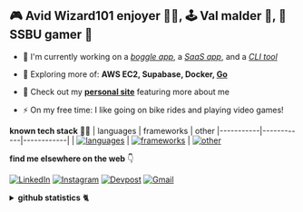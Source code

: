<h2>🎮 Avid Wizard101 enjoyer 🧙‍♂️, 🕹️ Val malder 😤, 🎯 SSBU gamer 🤪</h2>

- 🔭 I'm currently working on a [_boggle app_](https://github.com/andrearcaina/pyggle), a [_SaaS app_](https://github.com/andrearcaina/vivid), and a [_CLI tool_](https://github.com/andrearcaina/CoinWatch)
- 🌱 Exploring more of: **AWS EC2, Supabase, Docker, [Go](https://github.com/andrearcaina/blazingly-go)**

- 💬 Check out my [**personal site**](https://andrearcaina.vercel.app/) featuring more about me

- ⚡ On my free time: I like going on bike rides and playing video games!

**known tech stack** 🧑‍💻
| languages | frameworks | other
|-----------|------------|------------|
| [![languages](https://skillicons.dev/icons?i=python,javascript,typescript,java,rust,c&perline=3)](https://github.com/tandpfun/skill-icons) | [![frameworks](https://skillicons.dev/icons?i=flask,django,nextjs,expressjs,react,tailwind&perline=3)](https://github.com/tandpfun/skill-icons) | [![other](https://skillicons.dev/icons?i=mysql,postgresql,docker,git,neovim,bash,nodejs,bun&perline=4)](https://github.com/tandpfun/skill-icons)

**find me elsewhere on the web** 👇 

[![LinkedIn](https://skillicons.dev/icons?i=linkedin)](https://www.linkedin.com/in/andre-arcaina/) 
[![Instagram](https://skillicons.dev/icons?i=instagram)](https://instagram.com/azdrx) 
[![Devpost](https://skillicons.dev/icons?i=devto)](https://devpost.com/andrearcaina)
[![Gmail](https://skillicons.dev/icons?i=gmail)](mailto:dtandre331@gmail.com)

<details>
<summary>
<b>github statistics</b> 🐈
</summary>

![Visitors](https://komarev.com/ghpvc/?username=andrearcaina&label=Visitors&style=plastic)

| <img src="https://github-readme-stats.vercel.app/api/top-langs/?username=andrearcaina&layout=compact&theme=tokyonight&hide_border=true&exclude_repo=the-www-blog,clean-water-foundation&hide_progress=false&&langs_count=6" alt="andrearcaina" /> | <img src="https://github-readme-streak-stats.herokuapp.com?user=andrearcaina&theme=tokyonight&hide_border=true" alt="andrearcaina" /> |
|-----------|-----------|
</details>
